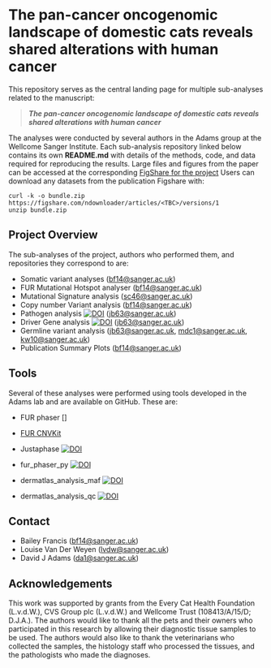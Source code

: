 # The pan-cancer oncogenomic landscape of domestic cats reveals shared alterations with human cancer

This repository serves as the central landing page for multiple sub-analyses related to the manuscript:

> **_The pan-cancer oncogenomic landscape of domestic cats reveals shared alterations with human cancer_**

The analyses were conducted by several authors in the Adams group at the Wellcome Sanger Institute. Each sub-analysis repository linked below contains its own **README.md** with details of the methods, code, and data required for reproducing the results. Large files and figures from the paper can be accessed at the corresponding [FigShare for the project](https://figshare.com/projects/)
Users can download any datasets from the publication Figshare with: 
```
curl -k -o bundle.zip https://figshare.com/ndownloader/articles/<TBC>/versions/1
unzip bundle.zip
```

## Project Overview

The sub-analyses of the project, authors who performed them, and repositories they correspond to are:  
- Somatic variant analyses (bf14@sanger.ac.uk)
- FUR Mutational Hotspot analyser (bf14@sanger.ac.uk)
- Mutational Signature analysis (sc46@sanger.ac.uk)
- Copy number Variant analysis (bf14@sanger.ac.uk)
- Pathogen analysis [![DOI](https://zenodo.org/badge/932059905.svg)](https://doi.org/10.5281/zenodo.15228426) (jb63@sanger.ac.uk)
- Driver Gene analysis [![DOI](https://zenodo.org/badge/932059905.svg)](https://doi.org/10.5281/zenodo.15228426)
 (jb63@sanger.ac.uk)
- Germline variant analysis (jb63@sanger.ac.uk, mdc1@sanger.ac.uk, kw10@sanger.ac.uk)
- Publication Summary Plots  (bf14@sanger.ac.uk)

## Tools 
Several of these analyses were performed using tools developed in the Adams lab and are available on GitHub. These are: 
- FUR phaser []

- [FUR CNVKit](https://github.com/team113sanger/project_fur_felis_catus_cnv_analysis)
- Justaphase [![DOI](https://zenodo.org/badge/945988734.svg)](https://doi.org/10.5281/zenodo.15221722)
- fur_phaser_py [![DOI](https://zenodo.org/badge/966640631.svg)](https://doi.org/10.5281/zenodo.15221798)
- dermatlas_analysis_maf [![DOI](https://zenodo.org/badge/935644892.svg)](https://doi.org/10.5281/zenodo.15229904)
- dermatlas_analysis_qc [![DOI](https://zenodo.org/badge/936108624.svg)](https://doi.org/10.5281/zenodo.15229877)


## Contact 

- Bailey Francis (<bf14@sanger.ac.uk>)
- Louise Van Der Weyen (<lvdw@sanger.ac.uk>)
- David J Adams (<da1@sanger.ac.uk>)


## Acknowledgements
This work was supported by grants from the Every Cat Health Foundation (L.v.d.W.), CVS Group plc (L.v.d.W.) and Wellcome Trust (108413/A/15/D; D.J.A.). The authors would like to thank all the pets and their owners who participated in this research by allowing their diagnostic tissue samples to be used. The authors would also like to thank the veterinarians who collected the samples, the histology staff who processed the tissues, and the pathologists who made the diagnoses.
